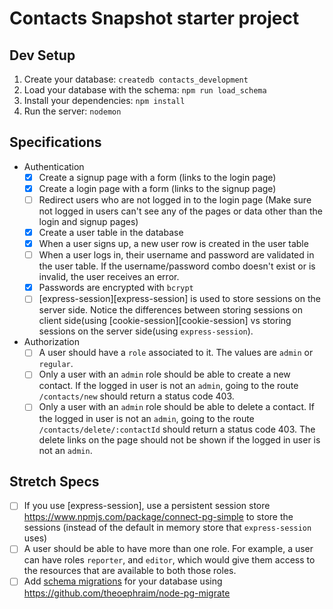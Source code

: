 # Contacts Snapshot starter project

## Dev Setup

1. Create your database: `createdb contacts_development`
1. Load your database with the schema: `npm run load_schema`
1. Install your dependencies: `npm install`
1. Run the server: `nodemon`

## Specifications

- Authentication
  - [x] Create a signup page with a form (links to the login page)
  - [x] Create a login page with a form (links to the signup page)
  - [ ] Redirect users who are not logged in to the login page (Make sure not logged in users can't see any of the pages or data other than the login and signup pages)
  - [x] Create a user table in the database
  - [x] When a user signs up, a new user row is created in the user table
  - [ ] When a user logs in, their username and password are validated in the user table. If the username/password combo doesn't exist or is invalid, the user receives an error.
  - [x] Passwords are encrypted with `bcrypt`
  - [ ] [express-session][express-session] is used to store sessions on the server side. Notice the differences between storing sessions on client side(using [cookie-session][cookie-session] vs storing sessions on the server side(using `express-session`).
- Authorization
  - [ ] A user should have a `role` associated to it. The values are `admin` or `regular`.
  - [ ] Only a user with an `admin` role should be able to create a new contact. If the logged in user is not an `admin`, going to the route `/contacts/new` should return a status code 403.
  - [ ] Only a user with an `admin` role should be able to delete a contact. If the logged in user is not an `admin`, going to the route `/contacts/delete/:contactId` should return a status code 403. The delete links on the page should not be shown if the logged in user is not an `admin`.

## Stretch Specs

- [ ] If you use [express-session], use a persistent session store https://www.npmjs.com/package/connect-pg-simple to store the sessions (instead of the default in memory store that `express-session` uses)
- [ ] A user should be able to have more than one role. For example, a user can have roles `reporter`, and `editor`, which would give them access to the resources that are available to both those roles.
- [ ] Add [schema migrations](https://en.wikipedia.org/wiki/Schema_migration) for your database using https://github.com/theoephraim/node-pg-migrate
